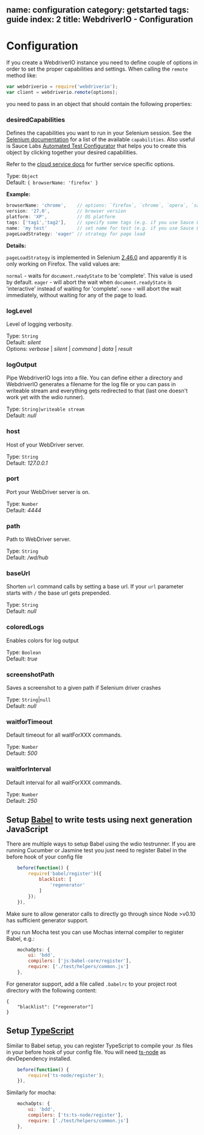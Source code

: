 name: configuration
category: getstarted
tags: guide
index: 2
title: WebdriverIO - Configuration
---

# Configuration

If you create a WebdriverIO instance you need to define couple of options in order to set the proper
capabilities and settings. When calling the `remote` method like:

```js
var webdriverio = require('webdriverio');
var client = webdriverio.remote(options);
```

you need to pass in an object that should contain the following properties:

### desiredCapabilities
Defines the capabilities you want to run in your Selenium session. See the [Selenium documentation](https://code.google.com/p/selenium/wiki/DesiredCapabilities)
for a list of the available `capabilities`. Also useful is Sauce Labs [Automated Test Configurator](https://wiki.saucelabs.com/display/DOCS/Platform+Configurator#/)
that helps you to create this object by clicking together your desired capabilities.

Refer to the [cloud service docs](/guide/testrunner/cloudservices.html) for further
service specific options.

Type: `Object`<br>
Default: `{ browserName: 'firefox' }`<br>

**Example:**

```js
browserName: 'chrome',    // options: `firefox`, `chrome`, `opera`, `safari`
version: '27.0',          // browser version
platform: 'XP',           // OS platform
tags: ['tag1','tag2'],    // specify some tags (e.g. if you use Sauce Labs)
name: 'my test'           // set name for test (e.g. if you use Sauce Labs)
pageLoadStrategy: 'eager' // strategy for page load
```

**Details:**

`pageLoadStrategy` is implemented in Selenium [2.46.0](https://github.com/SeleniumHQ/selenium/blob/master/java/CHANGELOG#L205) and apparently it is only working on Firefox. The valid values are:

 `normal` - waits for `document.readyState` to be 'complete'. This value is used by default.
 `eager`  - will abort the wait when `document.readyState` is 'interactive' instead of waiting for 'complete'.
 `none`   - will abort the wait immediately, without waiting for any of the page to load.

### logLevel
Level of logging verbosity.

Type: `String`<br>
Default: *silent*<br>
Options: *verbose* | *silent* | *command* | *data* | *result*

### logOutput
Pipe WebdriverIO logs into a file. You can define either a directory and WebdriverIO generates a filename for the log file
or you can pass in writeable stream and everything gets redirected to that (last one doesn't work yet with the wdio runner).

Type: `String|writeable stream`<br>
Default: *null*

### host
Host of your WebDriver server.

Type: `String`<br>
Default: *127.0.0.1*

### port
Port your WebDriver server is on.

Type: `Number`<br>
Default: *4444*

### path
Path to WebDriver server.

Type: `String`<br>
Default: */wd/hub*

### baseUrl
Shorten `url` command calls by setting a base url. If your `url` parameter starts with `/` the base url gets prepended.

Type: `String`<br>
Default: *null*

### coloredLogs
Enables colors for log output

Type: `Boolean`<br>
Default: *true*

### screenshotPath
Saves a screenshot to a given path if Selenium driver crashes

Type: `String`|`null`<br>
Default: *null*

### waitforTimeout
Default timeout for all waitForXXX commands.

Type: `Number`<br>
Default: *500*

### waitforInterval
Default interval for all waitForXXX commands.

Type: `Number`<br>
Default: *250*

## Setup [Babel](https://babeljs.io/) to write tests using next generation JavaScript

There are multiple ways to setup Babel using the wdio testrunner. If you are running Cucumber or Jasmine test you just need
to register Babel in the before hook of your config file

```js
    before(function() {
        require('babel/register')({
            blacklist: [
                'regenerator'
            ]
        });
    }),
```

Make sure to allow generator calls to directly go through since Node >v0.10 has sufficient generator support.

If you run Mocha test you can use Mochas internal compiler to register Babel, e.g.:

```js
    mochaOpts: {
        ui: 'bdd',
        compilers: ['js:babel-core/register'],
        require: ['./test/helpers/common.js']
    },
```

For generator support, add a file called `.babelrc` to your project root directory with the following content:

```
{
    "blacklist": ["regenerator"]
}
```

## Setup [TypeScript](http://www.typescriptlang.org/)

Similar to Babel setup, you can register TypeScript to compile your .ts files in your before hook of your config file.
You will need [ts-node](https://github.com/TypeStrong/ts-node) as devDependency installed.

```js
    before(function() {
        require('ts-node/register');
    }),
```

Similarly for mocha:

```js
    mochaOpts: {
        ui: 'bdd',
        compilers: ['ts:ts-node/register'],
        require: ['./test/helpers/common.js']
    },
```
